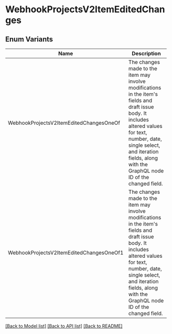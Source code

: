 # WebhookProjectsV2ItemEditedChanges

## Enum Variants

| Name | Description |
|---- | -----|
| WebhookProjectsV2ItemEditedChangesOneOf | The changes made to the item may involve modifications in the item&#39;s fields and draft issue body. It includes altered values for text, number, date, single select, and iteration fields, along with the GraphQL node ID of the changed field. |
| WebhookProjectsV2ItemEditedChangesOneOf1 | The changes made to the item may involve modifications in the item&#39;s fields and draft issue body. It includes altered values for text, number, date, single select, and iteration fields, along with the GraphQL node ID of the changed field. |

[[Back to Model list]](../README.md#documentation-for-models) [[Back to API list]](../README.md#documentation-for-api-endpoints) [[Back to README]](../README.md)


